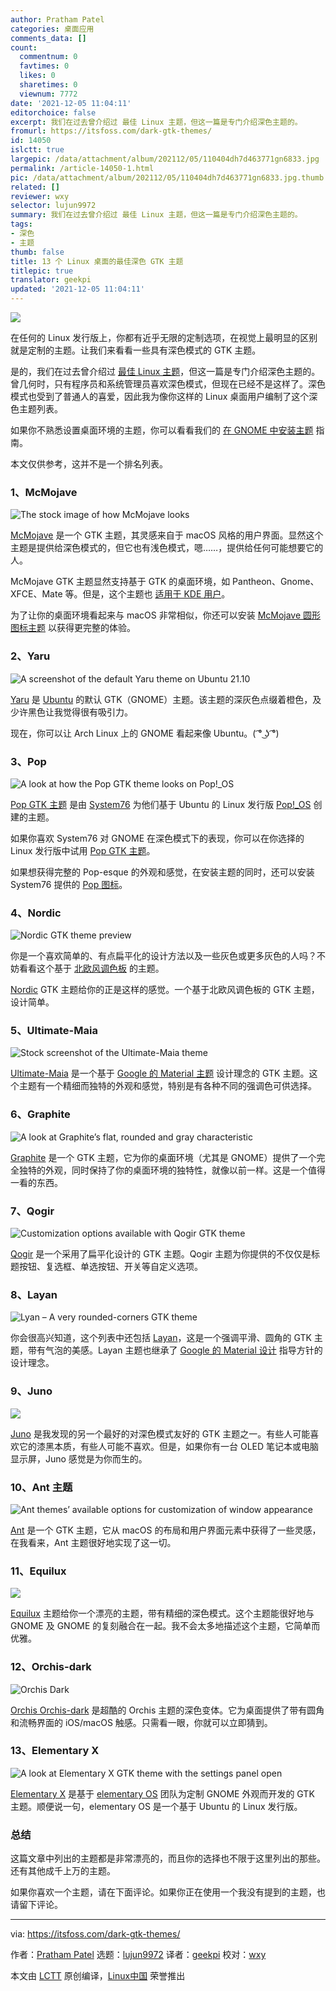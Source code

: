 ```yaml
---
author: Pratham Patel
categories: 桌面应用
comments_data: []
count:
  commentnum: 0
  favtimes: 0
  likes: 0
  sharetimes: 0
  viewnum: 7772
date: '2021-12-05 11:04:11'
editorchoice: false
excerpt: 我们在过去曾介绍过 最佳 Linux 主题，但这一篇是专门介绍深色主题的。
fromurl: https://itsfoss.com/dark-gtk-themes/
id: 14050
islctt: true
largepic: /data/attachment/album/202112/05/110404dh7d463771gn6833.jpg
permalink: /article-14050-1.html
pic: /data/attachment/album/202112/05/110404dh7d463771gn6833.jpg.thumb.jpg
related: []
reviewer: wxy
selector: lujun9972
summary: 我们在过去曾介绍过 最佳 Linux 主题，但这一篇是专门介绍深色主题的。
tags:
- 深色
- 主题
thumb: false
title: 13 个 Linux 桌面的最佳深色 GTK 主题
titlepic: true
translator: geekpi
updated: '2021-12-05 11:04:11'
---
```


![](/data/attachment/album/202112/05/110404dh7d463771gn6833.jpg)


在任何的 Linux 发行版上，你都有近乎无限的定制选项，在视觉上最明显的区别就是定制的主题。让我们来看看一些具有深色模式的 GTK 主题。


是的，我们在过去曾介绍过 [最佳 Linux 主题](https://itsfoss.com/best-gtk-themes/)，但这一篇是专门介绍深色主题的。曾几何时，只有程序员和系统管理员喜欢深色模式，但现在已经不是这样了。深色模式也受到了普通人的喜爱，因此我为像你这样的 Linux 桌面用户编制了这个深色主题列表。


如果你不熟悉设置桌面环境的主题，你可以看看我们的 [在 GNOME 中安装主题](https://itsfoss.com/install-switch-themes-gnome-shell/) 指南。


本文仅供参考，这并不是一个排名列表。


### 1、McMojave


![The stock image of how McMojave looks ](/data/attachment/album/202112/05/110412vyy2h2my6bz5d33d.jpg)


[McMojave](https://github.com/vinceliuice/Mojave-gtk-theme) 是一个 GTK 主题，其灵感来自于 macOS 风格的用户界面。显然这个主题是提供给深色模式的，但它也有浅色模式，嗯……，提供给任何可能想要它的人。


McMojave GTK 主题显然支持基于 GTK 的桌面环境，如 Pantheon、Gnome、XFCE、Mate 等。但是，这个主题也 [适用于 KDE 用户](https://github.com/vinceliuice/McMojave-kde)。


为了让你的桌面环境看起来与 macOS 非常相似，你还可以安装 [McMojave 圆形图标主题](https://github.com/vinceliuice/McMojave-circle) 以获得更完整的体验。


### 2、Yaru


![A screenshot of the default Yaru theme on Ubuntu 21.10](/data/attachment/album/202112/05/110412d85kbbe5de11e4dr.jpg)


[Yaru](https://github.com/ubuntu/yaru) 是 [Ubuntu](https://ubuntu.com/) 的默认 GTK（GNOME）主题。该主题的深灰色点缀着橙色，及少许黑色让我觉得很有吸引力。


现在，你可以让 Arch Linux 上的 GNOME 看起来像 Ubuntu。( ͡° ͜ʖ ͡°)


### 3、Pop


![A look at how the Pop GTK theme looks on Pop!_OS](/data/attachment/album/202112/05/110412n796c0fmbfvhdtkb.jpg)


[Pop GTK 主题](https://github.com/pop-os/gtk-theme) 是由 [System76](https://system76.com/) 为他们基于 Ubuntu 的 Linux 发行版 [Pop!\_OS](https://pop.system76.com/) 创建的主题。


如果你喜欢 System76 对 GNOME 在深色模式下的表现，你可以在你选择的 Linux 发行版中试用 [Pop GTK 主题](https://github.com/pop-os/gtk-theme)。


如果想获得完整的 Pop-esque 的外观和感觉，在安装主题的同时，还可以安装 System76 提供的 [Pop 图标](https://github.com/pop-os/icon-theme)。


### 4、Nordic


![Nordic GTK theme preview](/data/attachment/album/202112/05/110412bbmobm4mynb4mo6t.jpg)


你是一个喜欢简单的、有点扁平化的设计方法以及一些灰色或更多灰色的人吗？不妨看看这个基于 [北欧风调色板](https://github.com/arcticicestudio/nord) 的主题。


[Nordic](https://github.com/EliverLara/Nordic) GTK 主题给你的正是这样的感觉。一个基于北欧风调色板的 GTK 主题，设计简单。


### 5、Ultimate-Maia


![Stock screenshot of the Ultimate-Maia theme](/data/attachment/album/202112/05/110413uddqzr95gg0d0d5v.jpg)


[Ultimate-Maia](https://github.com/bolimage/Ultimate-Maia) 是一个基于 [Google 的 Material 主题](https://material.io/) 设计理念的 GTK 主题。这个主题有一个精细而独特的外观和感觉，特别是有各种不同的强调色可供选择。


### 6、Graphite


![A look at Graphite’s flat, rounded and gray characteristic](/data/attachment/album/202112/05/110413d6j6jnpjmmsl3zff.jpg)


[Graphite](https://github.com/vinceliuice/Graphite-gtk-theme) 是一个 GTK 主题，它为你的桌面环境（尤其是 GNOME）提供了一个完全独特的外观，同时保持了你的桌面环境的独特性，就像以前一样。这是一个值得一看的东西。


### 7、Qogir


![Customization options available with Qogir GTK theme](/data/attachment/album/202112/05/110413e7u948iucju9nanu.jpg)


[Qogir](https://github.com/vinceliuice/Qogir-theme) 是一个采用了扁平化设计的 GTK 主题。Qogir 主题为你提供的不仅仅是标题按钮、复选框、单选按钮、开关等自定义选项。


### 8、Layan


![Lyan – A very rounded-corners GTK theme](/data/attachment/album/202112/05/110413f12429hkmnoo1r1h.jpg)


你会很高兴知道，这个列表中还包括 [Layan](https://github.com/vinceliuice/Layan-gtk-theme)，这是一个强调平滑、圆角的 GTK 主题，带有气泡的美感。Layan 主题也继承了 [Google 的 Material 设计](https://material.io/) 指导方针的设计理念。


### 9、Juno


![](/data/attachment/album/202112/05/110414h1pu9oiri99p4ipo.jpg)


[Juno](https://github.com/EliverLara/Juno) 是我发现的另一个最好的对深色模式友好的 GTK 主题之一。有些人可能喜欢它的漆黑本质，有些人可能不喜欢。但是，如果你有一台 OLED 笔记本或电脑显示屏，Juno 感觉是为你而生的。


### 10、Ant 主题


![Ant themes’ available options for customization of window appearance](/data/attachment/album/202112/05/110414yfo8nikjo1ffha0a.jpg)


[Ant](https://github.com/EliverLara/Ant) 是一个 GTK 主题，它从 macOS 的布局和用户界面元素中获得了一些灵感，在我看来，Ant 主题很好地实现了这一切。


### 11、Equilux


![](/data/attachment/album/202112/05/110414mtjjjqnjjt9k9qn5.jpg)


[Equilux](https://github.com/ddnexus/equilux-theme) 主题给你一个漂亮的主题，带有精细的深色模式。这个主题能很好地与 GNOME 及 GNOME 的复刻融合在一起。我不会太多地描述这个主题，它简单而优雅。


### 12、Orchis-dark


![Orchis Dark](/data/attachment/album/202112/05/110415qb8ba29lbuqa2bca.jpg)


[Orchis Orchis-dark](https://www.gnome-look.org/s/Gnome/p/1357889) 是超酷的 Orchis 主题的深色变体。它为桌面提供了带有圆角和流畅界面的 iOS/macOS 触感。只需看一眼，你就可以立即猜到。


### 13、Elementary X


![A look at Elementary X GTK theme with the settings panel open](/data/attachment/album/202112/05/110415ara5claaak22zckd.jpg)


[Elementary X](https://github.com/surajmandalcell/elementary-x) 是基于 [elementary OS](https://elementary.io/) 团队为定制 GNOME 外观而开发的 GTK 主题。顺便说一句，elementary OS 是一个基于 Ubuntu 的 Linux 发行版。


### 总结


这篇文章中列出的主题都是非常漂亮的，而且你的选择也不限于这里列出的那些。还有其他成千上万的主题。


如果你喜欢一个主题，请在下面评论。如果你正在使用一个我没有提到的主题，也请留下评论。




---


via: <https://itsfoss.com/dark-gtk-themes/>


作者：[Pratham Patel](https://itsfoss.com/author/pratham/) 选题：[lujun9972](https://github.com/lujun9972) 译者：[geekpi](https://github.com/geekpi) 校对：[wxy](https://github.com/wxy)


本文由 [LCTT](https://github.com/LCTT/TranslateProject) 原创编译，[Linux中国](https://linux.cn/) 荣誉推出